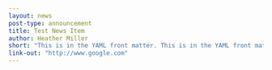 ```yaml
---
layout: news
post-type: announcement
title: Test News Item
author: Heather Miller
short: "This is in the YAML front matter. This is in the YAML front matter. This is in the YAML front matter. This is in the YAML front matter. "
link-out: "http://www.google.com"
---
```


